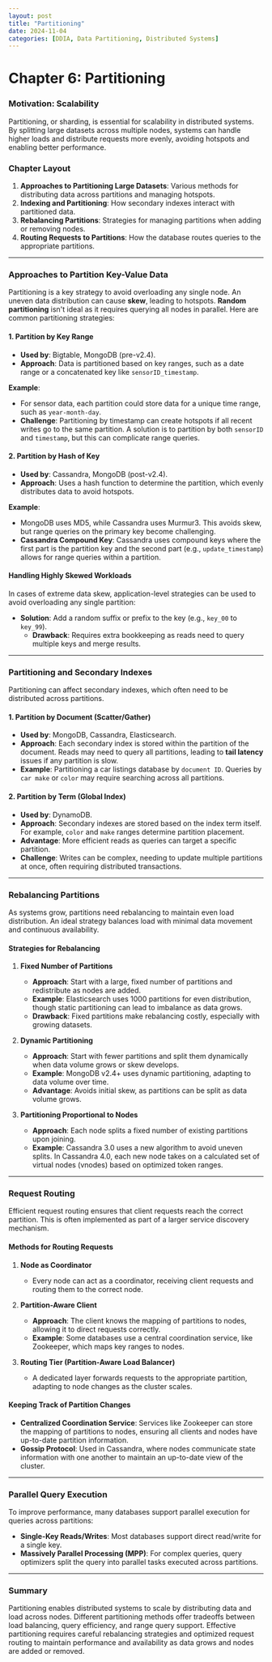 ```yaml
---
layout: post
title: "Partitioning"
date: 2024-11-04
categories: [DDIA, Data Partitioning, Distributed Systems]
---
```


# Chapter 6: Partitioning

### Motivation: Scalability

Partitioning, or sharding, is essential for scalability in distributed systems. By splitting large datasets across multiple nodes, systems can handle higher loads and distribute requests more evenly, avoiding hotspots and enabling better performance.

### Chapter Layout

1. **Approaches to Partitioning Large Datasets**: Various methods for distributing data across partitions and managing hotspots.
2. **Indexing and Partitioning**: How secondary indexes interact with partitioned data.
3. **Rebalancing Partitions**: Strategies for managing partitions when adding or removing nodes.
4. **Routing Requests to Partitions**: How the database routes queries to the appropriate partitions.

---

### Approaches to Partition Key-Value Data

Partitioning is a key strategy to avoid overloading any single node. An uneven data distribution can cause **skew**, leading to hotspots. **Random partitioning** isn't ideal as it requires querying all nodes in parallel. Here are common partitioning strategies:

#### 1. Partition by Key Range

- **Used by**: Bigtable, MongoDB (pre-v2.4).
- **Approach**: Data is partitioned based on key ranges, such as a date range or a concatenated key like `sensorID_timestamp`.
  
**Example**:
- For sensor data, each partition could store data for a unique time range, such as `year-month-day`.
- **Challenge**: Partitioning by timestamp can create hotspots if all recent writes go to the same partition. A solution is to partition by both `sensorID` and `timestamp`, but this can complicate range queries.

#### 2. Partition by Hash of Key

- **Used by**: Cassandra, MongoDB (post-v2.4).
- **Approach**: Uses a hash function to determine the partition, which evenly distributes data to avoid hotspots.

**Example**:
- MongoDB uses MD5, while Cassandra uses Murmur3. This avoids skew, but range queries on the primary key become challenging.
- **Cassandra Compound Key**: Cassandra uses compound keys where the first part is the partition key and the second part (e.g., `update_timestamp`) allows for range queries within a partition.

#### Handling Highly Skewed Workloads

In cases of extreme data skew, application-level strategies can be used to avoid overloading any single partition:
- **Solution**: Add a random suffix or prefix to the key (e.g., `key_00` to `key_99`).
  - **Drawback**: Requires extra bookkeeping as reads need to query multiple keys and merge results.

---

### Partitioning and Secondary Indexes

Partitioning can affect secondary indexes, which often need to be distributed across partitions.

#### 1. Partition by Document (Scatter/Gather)

- **Used by**: MongoDB, Cassandra, Elasticsearch.
- **Approach**: Each secondary index is stored within the partition of the document. Reads may need to query all partitions, leading to **tail latency** issues if any partition is slow.
- **Example**: Partitioning a car listings database by `document ID`. Queries by `car make` or `color` may require searching across all partitions.

#### 2. Partition by Term (Global Index)

- **Used by**: DynamoDB.
- **Approach**: Secondary indexes are stored based on the index term itself. For example, `color` and `make` ranges determine partition placement.
- **Advantage**: More efficient reads as queries can target a specific partition.
- **Challenge**: Writes can be complex, needing to update multiple partitions at once, often requiring distributed transactions.

---

### Rebalancing Partitions

As systems grow, partitions need rebalancing to maintain even load distribution. An ideal strategy balances load with minimal data movement and continuous availability.

#### Strategies for Rebalancing

1. **Fixed Number of Partitions**
   - **Approach**: Start with a large, fixed number of partitions and redistribute as nodes are added.
   - **Example**: Elasticsearch uses 1000 partitions for even distribution, though static partitioning can lead to imbalance as data grows.
   - **Drawback**: Fixed partitions make rebalancing costly, especially with growing datasets.

2. **Dynamic Partitioning**
   - **Approach**: Start with fewer partitions and split them dynamically when data volume grows or skew develops.
   - **Example**: MongoDB v2.4+ uses dynamic partitioning, adapting to data volume over time.
   - **Advantage**: Avoids initial skew, as partitions can be split as data volume grows.

3. **Partitioning Proportional to Nodes**
   - **Approach**: Each node splits a fixed number of existing partitions upon joining.
   - **Example**: Cassandra 3.0 uses a new algorithm to avoid uneven splits. In Cassandra 4.0, each new node takes on a calculated set of virtual nodes (vnodes) based on optimized token ranges.

---

### Request Routing

Efficient request routing ensures that client requests reach the correct partition. This is often implemented as part of a larger service discovery mechanism.

#### Methods for Routing Requests

1. **Node as Coordinator**
   - Every node can act as a coordinator, receiving client requests and routing them to the correct node.
   
2. **Partition-Aware Client**
   - **Approach**: The client knows the mapping of partitions to nodes, allowing it to direct requests correctly.
   - **Example**: Some databases use a central coordination service, like Zookeeper, which maps key ranges to nodes.

3. **Routing Tier (Partition-Aware Load Balancer)**
   - A dedicated layer forwards requests to the appropriate partition, adapting to node changes as the cluster scales.

#### Keeping Track of Partition Changes

- **Centralized Coordination Service**: Services like Zookeeper can store the mapping of partitions to nodes, ensuring all clients and nodes have up-to-date partition information.
- **Gossip Protocol**: Used in Cassandra, where nodes communicate state information with one another to maintain an up-to-date view of the cluster.

---

### Parallel Query Execution

To improve performance, many databases support parallel execution for queries across partitions:
- **Single-Key Reads/Writes**: Most databases support direct read/write for a single key.
- **Massively Parallel Processing (MPP)**: For complex queries, query optimizers split the query into parallel tasks executed across partitions.

---

### Summary

Partitioning enables distributed systems to scale by distributing data and load across nodes. Different partitioning methods offer tradeoffs between load balancing, query efficiency, and range query support. Effective partitioning requires careful rebalancing strategies and optimized request routing to maintain performance and availability as data grows and nodes are added or removed.

